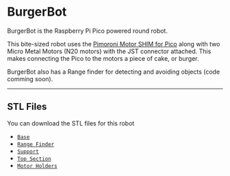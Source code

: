 # BurgerBot
BurgerBot is the Raspberry Pi Pico powered round robot. 

This bite-sized robot uses the [Pimoroni Motor SHIM for Pico](https://www.pimoroni.com/motorshim) along with two Micro Metal Motors (N20 motors) with the JST connector attached. This makes connecting the Pico to the motors a piece of cake, or burger. 

BurgerBot also has a Range finder for detecting and avoiding objects (code comming soon).

---

## STL Files
You can download the STL files for this robot

- [`Base`](stl/base_v1.stl)
- [`Range Finder`](stl/rangefinder_v1.stl)
- [`Support`](stl/support_v1.stl)
- [`Top Section`](stl/topsection_v1.stl)
- [`Motor Holders`](stl/motor_holder_v6.stl)
